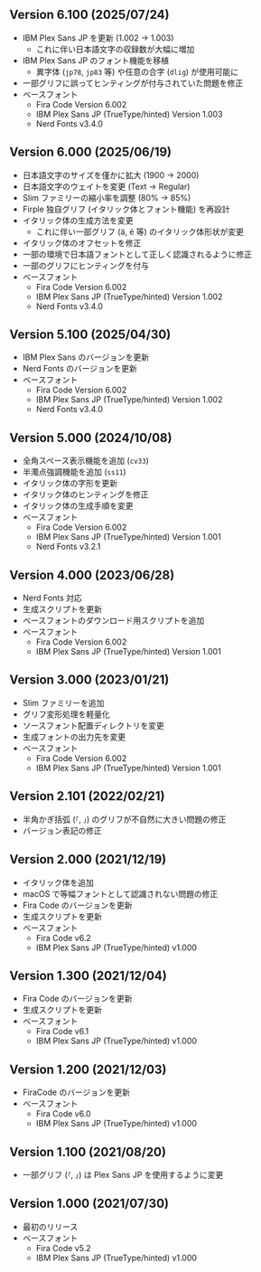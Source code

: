 ## Version 6.100 (2025/07/24)

- IBM Plex Sans JP を更新 (1.002 -> 1.003)
  - これに伴い日本語文字の収録数が大幅に増加
- IBM Plex Sans JP のフォント機能を移植
  - 異字体 (`jp78`, `jp83` 等) や任意の合字 (`dlig`) が使用可能に
- 一部グリフに誤ってヒンティングが付与されていた問題を修正
- ベースフォント
  - Fira Code Version 6.002
  - IBM Plex Sans JP (TrueType/hinted) Version 1.003
  - Nerd Fonts v3.4.0

## Version 6.000 (2025/06/19)

- 日本語文字のサイズを僅かに拡大 (1900 -> 2000)
- 日本語文字のウェイトを変更 (Text -> Regular)
- Slim ファミリーの縮小率を調整 (80% -> 85%)
- Firple 独自グリフ (イタリック体とフォント機能) を再設計
- イタリック体の生成方法を変更
  - これに伴い一部グリフ (ä, é 等) のイタリック体形状が変更
- イタリック体のオフセットを修正
- 一部の環境で日本語フォントとして正しく認識されるように修正
- 一部のグリフにヒンティングを付与
- ベースフォント
  - Fira Code Version 6.002
  - IBM Plex Sans JP (TrueType/hinted) Version 1.002
  - Nerd Fonts v3.4.0

## Version 5.100 (2025/04/30)

- IBM Plex Sans のバージョンを更新
- Nerd Fonts のバージョンを更新
- ベースフォント
  - Fira Code Version 6.002
  - IBM Plex Sans JP (TrueType/hinted) Version 1.002
  - Nerd Fonts v3.4.0

## Version 5.000 (2024/10/08)

- 全角スペース表示機能を追加 (`cv33`)
- 半濁点強調機能を追加 (`ss11`)
- イタリック体の字形を更新
- イタリック体のヒンティングを修正
- イタリック体の生成手順を変更
- ベースフォント
  - Fira Code Version 6.002
  - IBM Plex Sans JP (TrueType/hinted) Version 1.001
  - Nerd Fonts v3.2.1

## Version 4.000 (2023/06/28)

- Nerd Fonts 対応
- 生成スクリプトを更新
- ベースフォントのダウンロード用スクリプトを追加
- ベースフォント
  - Fira Code Version 6.002
  - IBM Plex Sans JP (TrueType/hinted) Version 1.001

## Version 3.000 (2023/01/21)

- Slim ファミリーを追加
- グリフ変形処理を軽量化
- ソースフォント配置ディレクトリを変更
- 生成フォントの出力先を変更
- ベースフォント
  - Fira Code Version 6.002
  - IBM Plex Sans JP (TrueType/hinted) Version 1.001

## Version 2.101 (2022/02/21)

- 半角かぎ括弧 (`｢`, `｣`) のグリフが不自然に大きい問題の修正
- バージョン表記の修正

## Version 2.000 (2021/12/19)

- イタリック体を追加
- macOS で等幅フォントとして認識されない問題の修正
- Fira Code のバージョンを更新
- 生成スクリプトを更新
- ベースフォント
  - Fira Code v6.2
  - IBM Plex Sans JP (TrueType/hinted) v1.000

## Version 1.300 (2021/12/04)

- Fira Code のバージョンを更新
- 生成スクリプトを更新
- ベースフォント
  - Fira Code v6.1
  - IBM Plex Sans JP (TrueType/hinted) v1.000

## Version 1.200 (2021/12/03)

- FiraCode のバージョンを更新
- ベースフォント
  - Fira Code v6.0
  - IBM Plex Sans JP (TrueType/hinted) v1.000

## Version 1.100 (2021/08/20)

- 一部グリフ (`「`, `」`) は Plex Sans JP を使用するように変更

## Version 1.000 (2021/07/30)

- 最初のリリース
- ベースフォント
  - Fira Code v5.2
  - IBM Plex Sans JP (TrueType/hinted) v1.000
